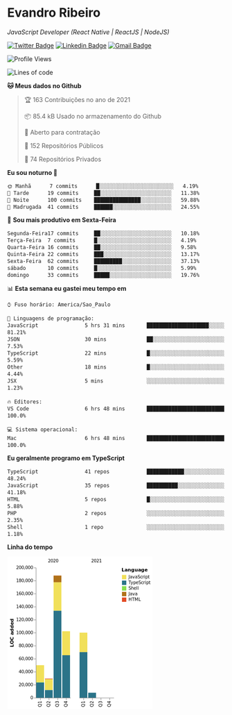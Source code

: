 # Evandro **Ribeiro**

*JavaScript Developer (React Native | ReactJS | NodeJS)*

[![Twitter Badge](https://img.shields.io/badge/-@ribeiroevandro-201B2D?style=flat-square&labelColor=201B2D&logo=twitter&logoColor=white&link=https://twitter.com/ribeiroevandro)](https://twitter.com/ribeiroevandro) 
[![Linkedin Badge](https://img.shields.io/badge/-Evandro%20Ribeiro-201B2D?style=flat-square&logo=Linkedin&logoColor=white&link=https://www.linkedin.com/in/ribeiroevandro)](https://www.linkedin.com/in/ribeiroevandro) 
[![Gmail Badge](https://img.shields.io/badge/-oi@ribeiroevandro.com.br-201B2D?style=flat-square&logo=Gmail&logoColor=white&link=mailto:oi@ribeiroevandro.com.br)](mailto:oi@ribeiroevandro.com.br)


<!--START_SECTION:waka-->
![Profile Views](http://img.shields.io/badge/Visualizac%C3%B5es%20do%20perfil-6-blue)

![Lines of code](https://img.shields.io/badge/Desde%20o%20Hello%20World%20eu%20escrevi-477050%20linhas%20de%20c%C3%B3digo-blue)

**🐱 Meus dados no Github** 

> 🏆 163 Contribuições no ano de 2021
 > 
> 📦 85.4 kB Usado no armazenamento do Github 
 > 
> 💼 Aberto para contratação
 > 
> 📜 152 Repositórios Públicos 
 > 
> 🔑 74 Repositórios Privados  
 > 
**Eu sou noturno 🦉** 

```text
🌞 Manhã      7 commits      █░░░░░░░░░░░░░░░░░░░░░░░░   4.19% 
🌆 Tarde      19 commits     ██░░░░░░░░░░░░░░░░░░░░░░░   11.38% 
🌃 Noite      100 commits    ███████████████░░░░░░░░░░   59.88% 
🌙 Madrugada  41 commits     ██████░░░░░░░░░░░░░░░░░░░   24.55%

```
📅 **Sou mais produtivo em Sexta-Feira** 

```text
Segunda-Feira17 commits     ██░░░░░░░░░░░░░░░░░░░░░░░   10.18% 
Terça-Feira  7 commits      █░░░░░░░░░░░░░░░░░░░░░░░░   4.19% 
Quarta-Feira 16 commits     ██░░░░░░░░░░░░░░░░░░░░░░░   9.58% 
Quinta-Feira 22 commits     ███░░░░░░░░░░░░░░░░░░░░░░   13.17% 
Sexta-Feira  62 commits     █████████░░░░░░░░░░░░░░░░   37.13% 
sábado       10 commits     █░░░░░░░░░░░░░░░░░░░░░░░░   5.99% 
domingo      33 commits     █████░░░░░░░░░░░░░░░░░░░░   19.76%

```


📊 **Esta semana eu gastei meu tempo em** 

```text
⌚︎ Fuso horário: America/Sao_Paulo

💬 Linguagens de programação: 
JavaScript               5 hrs 31 mins       ████████████████████░░░░░   81.21% 
JSON                     30 mins             ██░░░░░░░░░░░░░░░░░░░░░░░   7.53% 
TypeScript               22 mins             █░░░░░░░░░░░░░░░░░░░░░░░░   5.59% 
Other                    18 mins             █░░░░░░░░░░░░░░░░░░░░░░░░   4.44% 
JSX                      5 mins              ░░░░░░░░░░░░░░░░░░░░░░░░░   1.23%

🔥 Editores: 
VS Code                  6 hrs 48 mins       █████████████████████████   100.0%

💻 Sistema operacional: 
Mac                      6 hrs 48 mins       █████████████████████████   100.0%

```

**Eu geralmente programo em TypeScript** 

```text
TypeScript               41 repos            ████████████░░░░░░░░░░░░░   48.24% 
JavaScript               35 repos            ██████████░░░░░░░░░░░░░░░   41.18% 
HTML                     5 repos             █░░░░░░░░░░░░░░░░░░░░░░░░   5.88% 
PHP                      2 repos             ░░░░░░░░░░░░░░░░░░░░░░░░░   2.35% 
Shell                    1 repo              ░░░░░░░░░░░░░░░░░░░░░░░░░   1.18%

```


**Linha do tempo**

![Chart not found](https://raw.githubusercontent.com/ribeiroevandro/ribeiroevandro/master/charts/bar_graph.png) 


<!--END_SECTION:waka-->
